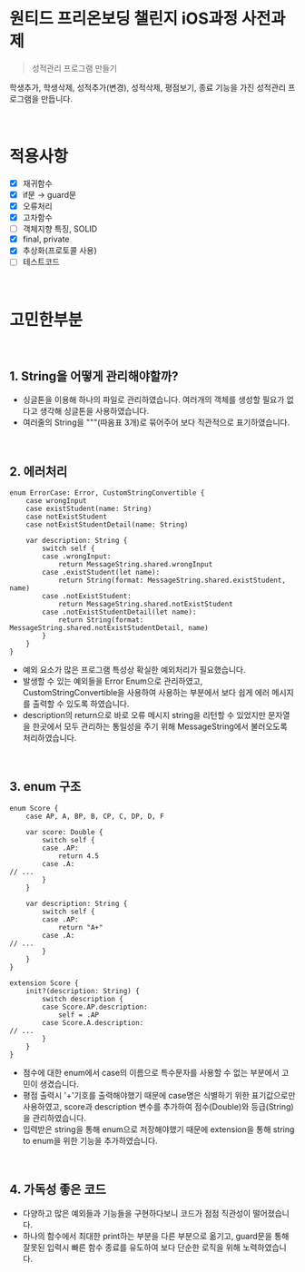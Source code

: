 # 원티드 프리온보딩 챌린지 iOS과정 사전과제
> 성적관리 프로그램 만들기

학생추가, 학생삭제, 성적추가(변경), 성적삭제, 평점보기, 종료 기능을 가진 성적관리 프로그램을 만듭니다.

</br>

# 적용사항
- [x] 재귀함수
- [x] if문 → guard문
- [x] 오류처리
- [x] 고차함수
- [ ] 객체지향 특징, SOLID
- [x] final, private
- [x] 추상화(프로토콜 사용)
- [ ] 테스트코드

</br>

# 고민한부분

</br>

## 1. String을 어떻게 관리해야할까?
- 싱글톤을 이용해 하나의 파일로 관리하였습니다. 여러개의 객체를 생성할 필요가 없다고 생각해 싱글톤을 사용하였습니다.
- 여러줄의 String을 """(따옴표 3개)로 묶어주어 보다 직관적으로 표기하였습니다.

</br>

## 2. 에러처리
```
enum ErrorCase: Error, CustomStringConvertible {
    case wrongInput
    case existStudent(name: String)
    case notExistStudent
    case notExistStudentDetail(name: String)
    
    var description: String {
        switch self {
        case .wrongInput:
            return MessageString.shared.wrongInput
        case .existStudent(let name):
            return String(format: MessageString.shared.existStudent, name)
        case .notExistStudent:
            return MessageString.shared.notExistStudent
        case .notExistStudentDetail(let name):
            return String(format: MessageString.shared.notExistStudentDetail, name)
        }
    }
}
```
- 예외 요소가 많은 프로그램 특성상 확실한 예외처리가 필요했습니다.
- 발생할 수 있는 예외들을 Error Enum으로 관리하였고, CustomStringConvertible을 사용하여 사용하는 부분에서 보다 쉽게 에러 메시지를 출력할 수 있도록 하였습니다.
- description의 return으로 바로 오류 메시지 string을 리턴할 수 있었지만 문자열을 한곳에서 모두 관리하는 통일성을 주기 위해 MessageString에서 불러오도록 처리하였습니다.

</br>

## 3. enum 구조
```
enum Score {
    case AP, A, BP, B, CP, C, DP, D, F

    var score: Double {
        switch self {
        case .AP:
            return 4.5
        case .A:
// ...
        }
    }

    var description: String {
        switch self {
        case .AP:
            return "A+"
        case .A:
// ...
        }
    }
}

extension Score {
    init?(description: String) {
        switch description {
        case Score.AP.description:
            self = .AP
        case Score.A.description:
// ...
        }
    }
}
```
- 점수에 대한 enum에서 case의 이름으로 특수문자를 사용할 수 없는 부분에서 고민이 생겼습니다.
- 평점 출력시 '+'기호를 출력해야했기 때문에 case명은 식별하기 위한 표기값으로만 사용하였고, score과 description 변수를 추가하여 점수(Double)와 등급(String)을 관리하였습니다.
- 입력받은 string을 통해 enum으로 저장해야했기 때문에 extension을 통해 string to enum을 위한 기능을 추가하였습니다.

</br>

## 4. 가독성 좋은 코드
- 다양하고 많은 예외들과 기능들을 구현하다보니 코드가 점점 직관성이 떨어졌습니다.
- 하나의 함수에서 최대한 print하는 부분을 다른 부분으로 옮기고, guard문을 통해 잘못된 입력시 빠른 함수 종료를 유도하여 보다 단순한 로직을 위해 노력하였습니다.


